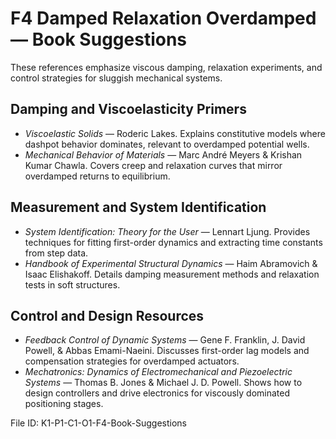 # F4 Damped Relaxation Overdamped — Book Suggestions

These references emphasize viscous damping, relaxation experiments, and control strategies for sluggish mechanical systems.

## Damping and Viscoelasticity Primers
- *Viscoelastic Solids* — Roderic Lakes. Explains constitutive models where dashpot behavior dominates, relevant to overdamped potential wells.
- *Mechanical Behavior of Materials* — Marc André Meyers & Krishan Kumar Chawla. Covers creep and relaxation curves that mirror overdamped returns to equilibrium.

## Measurement and System Identification
- *System Identification: Theory for the User* — Lennart Ljung. Provides techniques for fitting first-order dynamics and extracting time constants from step data.
- *Handbook of Experimental Structural Dynamics* — Haim Abramovich & Isaac Elishakoff. Details damping measurement methods and relaxation tests in soft structures.

## Control and Design Resources
- *Feedback Control of Dynamic Systems* — Gene F. Franklin, J. David Powell, & Abbas Emami-Naeini. Discusses first-order lag models and compensation strategies for overdamped actuators.
- *Mechatronics: Dynamics of Electromechanical and Piezoelectric Systems* — Thomas B. Jones & Michael J. D. Powell. Shows how to design controllers and drive electronics for viscously dominated positioning stages.

File ID: K1-P1-C1-O1-F4-Book-Suggestions

